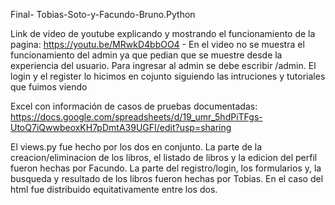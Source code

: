 Final- Tobias-Soto-y-Facundo-Bruno.Python

Link de video de youtube explicando y mostrando el funcionamiento de la pagina: https://youtu.be/MRwkD4bbOO4 - En el video no se muestra el funcionamiento del admin ya que pedian que se muestre desde la experiencia del usuario. Para ingresar al admin se debe escribir /admin.
El login y el register lo hicimos en cojunto siguiendo las intruciones y tutoriales que fuimos viendo

Excel con información de casos de pruebas documentadas: https://docs.google.com/spreadsheets/d/19_umr_5hdPiTFgs-UtoQ7iQwwbeoxKH7pDmtA39UGFI/edit?usp=sharing


El views.py fue hecho por los dos en conjunto. 
La parte de la creacion/eliminacion de los libros, el listado de libros y la edicion del perfil fueron hechas por Facundo.
La parte del registro/login, los formularios y, la busqueda y resultado de los libros fueron hechas por Tobias.
En el caso del html fue distribuido equitativamente entre los dos.
